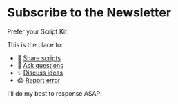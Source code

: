 # Subscribe to the Newsletter

Prefer your Script Kit

This is the place to:

- 🥰 [Share scripts](https://github.com/johnlindquist/kit/discussions/categories/share)
- 🙏 [Ask questions](https://github.com/johnlindquist/kit/discussions/categories/q-a)
- 💡 [Discuss ideas](https://github.com/johnlindquist/kit/discussions/categories/ideas)
- 😱 [Report error](https://github.com/johnlindquist/kit/discussions/categories/error)

I'll do my best to response ASAP!
